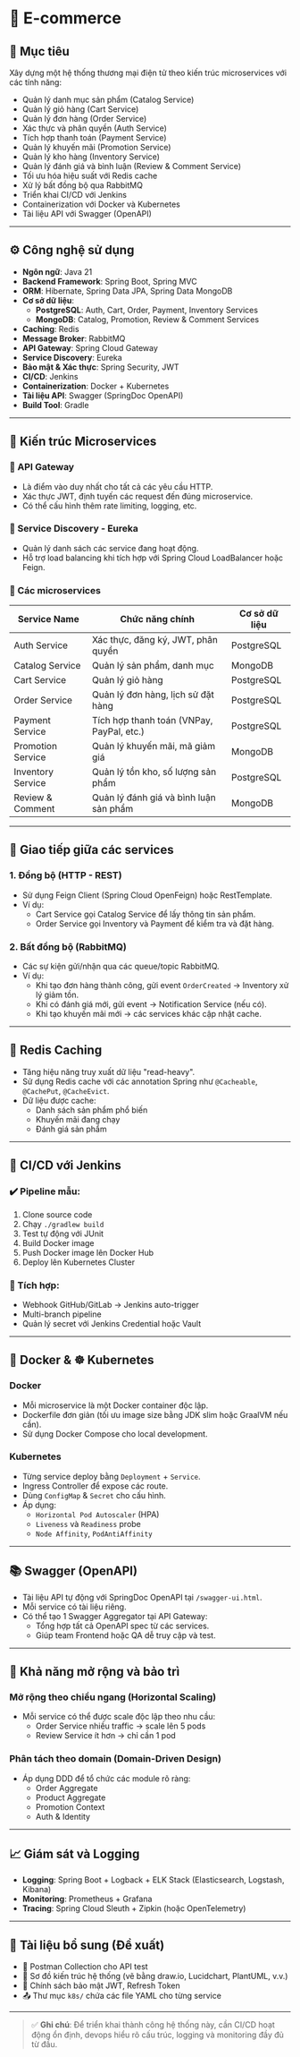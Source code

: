 # 🛒 E-commerce
## 🎯 Mục tiêu

Xây dựng một hệ thống thương mại điện tử theo kiến trúc microservices với các tính năng:

- Quản lý danh mục sản phẩm (Catalog Service)  
- Quản lý giỏ hàng (Cart Service)  
- Quản lý đơn hàng (Order Service)  
- Xác thực và phân quyền (Auth Service)  
- Tích hợp thanh toán (Payment Service)  
- Quản lý khuyến mãi (Promotion Service)  
- Quản lý kho hàng (Inventory Service)  
- Quản lý đánh giá và bình luận (Review & Comment Service)  
- Tối ưu hóa hiệu suất với Redis cache  
- Xử lý bất đồng bộ qua RabbitMQ  
- Triển khai CI/CD với Jenkins  
- Containerization với Docker và Kubernetes  
- Tài liệu API với Swagger (OpenAPI)

---

## ⚙️ Công nghệ sử dụng

- **Ngôn ngữ**: Java 21  
- **Backend Framework**: Spring Boot, Spring MVC  
- **ORM**: Hibernate, Spring Data JPA, Spring Data MongoDB  
- **Cơ sở dữ liệu**:
  - **PostgreSQL**: Auth, Cart, Order, Payment, Inventory Services  
  - **MongoDB**: Catalog, Promotion, Review & Comment Services  
- **Caching**: Redis  
- **Message Broker**: RabbitMQ  
- **API Gateway**: Spring Cloud Gateway  
- **Service Discovery**: Eureka  
- **Bảo mật & Xác thực**: Spring Security, JWT  
- **CI/CD**: Jenkins  
- **Containerization**: Docker + Kubernetes  
- **Tài liệu API**: Swagger (SpringDoc OpenAPI)  
- **Build Tool**: Gradle

---

## 🧱 Kiến trúc Microservices

### 🔗 API Gateway

- Là điểm vào duy nhất cho tất cả các yêu cầu HTTP.
- Xác thực JWT, định tuyến các request đến đúng microservice.
- Có thể cấu hình thêm rate limiting, logging, etc.

### 📌 Service Discovery - Eureka

- Quản lý danh sách các service đang hoạt động.
- Hỗ trợ load balancing khi tích hợp với Spring Cloud LoadBalancer hoặc Feign.

### 🧩 Các microservices

| Service Name         | Chức năng chính                                | Cơ sở dữ liệu |
|----------------------|------------------------------------------------|---------------|
| Auth Service         | Xác thực, đăng ký, JWT, phân quyền             | PostgreSQL    |
| Catalog Service      | Quản lý sản phẩm, danh mục                     | MongoDB       |
| Cart Service         | Quản lý giỏ hàng                               | PostgreSQL    |
| Order Service        | Quản lý đơn hàng, lịch sử đặt hàng             | PostgreSQL    |
| Payment Service      | Tích hợp thanh toán (VNPay, PayPal, etc.)      | PostgreSQL    |
| Promotion Service    | Quản lý khuyến mãi, mã giảm giá                | MongoDB       |
| Inventory Service    | Quản lý tồn kho, số lượng sản phẩm             | PostgreSQL    |
| Review & Comment     | Quản lý đánh giá và bình luận sản phẩm         | MongoDB       |

---

## 🔁 Giao tiếp giữa các services

### 1. **Đồng bộ (HTTP - REST)**

- Sử dụng Feign Client (Spring Cloud OpenFeign) hoặc RestTemplate.
- Ví dụ:
  - Cart Service gọi Catalog Service để lấy thông tin sản phẩm.
  - Order Service gọi Inventory và Payment để kiểm tra và đặt hàng.

### 2. **Bất đồng bộ (RabbitMQ)**

- Các sự kiện gửi/nhận qua các queue/topic RabbitMQ.
- Ví dụ:
  - Khi tạo đơn hàng thành công, gửi event `OrderCreated` → Inventory xử lý giảm tồn.
  - Khi có đánh giá mới, gửi event → Notification Service (nếu có).
  - Khi tạo khuyến mãi mới → các services khác cập nhật cache.

---

## 🚀 Redis Caching

- Tăng hiệu năng truy xuất dữ liệu "read-heavy".
- Sử dụng Redis cache với các annotation Spring như `@Cacheable`, `@CachePut`, `@CacheEvict`.
- Dữ liệu được cache:
  - Danh sách sản phẩm phổ biến
  - Khuyến mãi đang chạy
  - Đánh giá sản phẩm

---

## 🔧 CI/CD với Jenkins

### ✔️ Pipeline mẫu:

1. Clone source code  
2. Chạy `./gradlew build`  
3. Test tự động với JUnit  
4. Build Docker image  
5. Push Docker image lên Docker Hub  
6. Deploy lên Kubernetes Cluster

### 🧩 Tích hợp:

- Webhook GitHub/GitLab → Jenkins auto-trigger  
- Multi-branch pipeline  
- Quản lý secret với Jenkins Credential hoặc Vault  

---

## 🐳 Docker & ☸️ Kubernetes

### Docker

- Mỗi microservice là một Docker container độc lập.
- Dockerfile đơn giản (tối ưu image size bằng JDK slim hoặc GraalVM nếu cần).
- Sử dụng Docker Compose cho local development.

### Kubernetes

- Từng service deploy bằng `Deployment` + `Service`.
- Ingress Controller để expose các route.
- Dùng `ConfigMap` & `Secret` cho cấu hình.
- Áp dụng:
  - `Horizontal Pod Autoscaler` (HPA)
  - `Liveness` và `Readiness` probe
  - `Node Affinity`, `PodAntiAffinity`

---

## 📚 Swagger (OpenAPI)

- Tài liệu API tự động với SpringDoc OpenAPI tại `/swagger-ui.html`.
- Mỗi service có tài liệu riêng.
- Có thể tạo 1 Swagger Aggregator tại API Gateway:
  - Tổng hợp tất cả OpenAPI spec từ các services.
  - Giúp team Frontend hoặc QA dễ truy cập và test.

---

## 🔌 Khả năng mở rộng và bảo trì

### Mở rộng theo chiều ngang (Horizontal Scaling)

- Mỗi service có thể được scale độc lập theo nhu cầu:
  - Order Service nhiều traffic → scale lên 5 pods
  - Review Service ít hơn → chỉ cần 1 pod

### Phân tách theo domain (Domain-Driven Design)

- Áp dụng DDD để tổ chức các module rõ ràng:
  - Order Aggregate
  - Product Aggregate
  - Promotion Context
  - Auth & Identity

---

## 📈 Giám sát và Logging

- **Logging**: Spring Boot + Logback + ELK Stack (Elasticsearch, Logstash, Kibana)
- **Monitoring**: Prometheus + Grafana
- **Tracing**: Spring Cloud Sleuth + Zipkin (hoặc OpenTelemetry)

---

## 📎 Tài liệu bổ sung (Đề xuất)

- 🧪 Postman Collection cho API test  
- 📜 Sơ đồ kiến trúc hệ thống (vẽ bằng draw.io, Lucidchart, PlantUML, v.v.)  
- 🔐 Chính sách bảo mật JWT, Refresh Token  
- 📤 Thư mục `k8s/` chứa các file YAML cho từng service

---

> ✅ **Ghi chú**: Để triển khai thành công hệ thống này, cần CI/CD hoạt động ổn định, devops hiểu rõ cấu trúc, logging và monitoring đầy đủ từ đầu.

